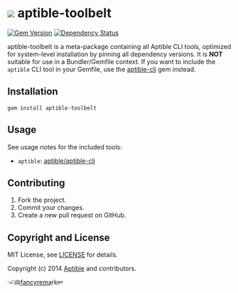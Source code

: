 # ![](https://raw.github.com/aptible/straptible/master/lib/straptible/rails/templates/public.api/icon-60px.png) aptible-toolbelt

[![Gem Version](https://badge.fury.io/rb/aptible-toolbelt.png)](https://rubygems.org/gems/aptible-toolbelt)
[![Dependency Status](https://gemnasium.com/aptible/aptible-toolbelt.png)](https://gemnasium.com/aptible/aptible-toolbelt)

aptible-toolbelt is a meta-package containing all Aptible CLI tools, optimized for system-level installation by pinning all dependency versions. It is **NOT** suitable for use in a Bundler/Gemfile context. If you want to include the `aptible` CLI tool in your Gemfile, use the [aptible-cli](https://github.com/aptible/aptible-cli) gem instead.

## Installation

    gem install aptible-toolbelt

## Usage

See usage notes for the included tools:

* `aptible`: [aptible/aptible-cli](https://github.com/aptible/aptible-cli)

## Contributing

1. Fork the project.
1. Commit your changes.
1. Create a new pull request on GitHub.

## Copyright and License

MIT License, see [LICENSE](LICENSE.md) for details.

Copyright (c) 2014 [Aptible](https://www.aptible.com) and contributors.

[<img src="https://s.gravatar.com/avatar/f7790b867ae619ae0496460aa28c5861?s=60" style="border-radius: 50%;" alt="@fancyremarker" />](https://github.com/fancyremarker)
